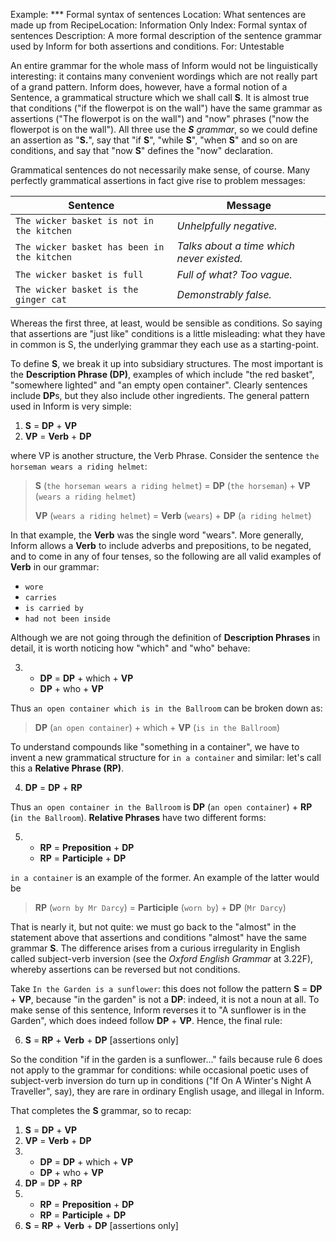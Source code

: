 Example: *** Formal syntax of sentences
Location: What sentences are made up from
RecipeLocation: Information Only
Index: Formal syntax of sentences
Description: A more formal description of the sentence grammar used by Inform for both assertions and conditions.
For: Untestable

[ZL: numerous stylistic decisions made here; please review.]::

An entire grammar for the whole mass of Inform would not be linguistically interesting: it contains many convenient wordings which are not really part of a grand pattern. Inform does, however, have a formal notion of a Sentence, a grammatical structure which we shall call **S**. It is almost true that conditions ("if the flowerpot is on the wall") have the same grammar as assertions ("The flowerpot is on the wall") and "now" phrases ("now the flowerpot is on the wall"). All three use the ***S** grammar*, so we could define an assertion as "**S.**", say that "if **S**", "while **S**", "when **S**" and so on are conditions, and say that "now **S**" defines the "now" declaration.

[ZL: maybe "phrase" instead of "declaration" above to avoid muddying the water? ]::

  
Grammatical sentences do not necessarily make sense, of course. Many perfectly grammatical assertions in fact give rise to problem messages:

|Sentence|Message|
|---|---|
| `The wicker basket is not in the kitchen` | *Unhelpfully negative.* |
| `The wicker basket has been in the kitchen` | *Talks about a time which never existed.* |
| `The wicker basket is full` | *Full of what? Too vague.* |
| `The wicker basket is the ginger cat` | *Demonstrably false.* |

  
Whereas the first three, at least, would be sensible as conditions. So saying that assertions are "just like" conditions is a little misleading: what they have in common is S, the underlying grammar they each use as a starting-point.
  
To define **S**, we break it up into subsidiary structures. The most important is the **Description Phrase (DP)**, examples of which include "the red basket", "somewhere lighted" and "an empty open container". Clearly sentences include **DP**s, but they also include other ingredients. The general pattern used in Inform is very simple:

1. **S** = **DP** + **VP**
2. **VP** = **Verb** + **DP**
  
where VP is another structure, the Verb Phrase. Consider the sentence `the horseman wears a riding helmet`:

> **S** (`the horseman wears a riding helmet`) = **DP** (`the horseman`) + **VP** (`wears a riding helmet`)
>
> **VP** (`wears a riding helmet`) = **Verb** (`wears`) + **DP** (`a riding helmet`)
  
In that example, the **Verb** was the single word "wears". More generally, Inform allows a **Verb** to include adverbs and prepositions, to be negated, and to come in any of four tenses, so the following are all valid examples of **Verb** in our grammar:

- `wore`
- `carries`
- `is carried by`
- `had not been inside`
  
Although we are not going through the definition of **Description Phrases** in detail, it is worth noticing how "which" and "who" behave:

3. - **DP** = **DP** + which + **VP**
   - **DP** + who + **VP**
  
Thus `an open container which is in the Ballroom` can be broken down as:

> **DP** (`an open container`) + which + **VP** (`is in the Ballroom`)
  
To understand compounds like "something in a container", we have to invent a new grammatical structure for `in a container` and similar: let's call this a **Relative Phrase (RP)**.

4. **DP** = **DP** + **RP**
  
Thus `an open container in the Ballroom` is **DP** (`an open container`) + **RP** (`in the Ballroom`). **Relative Phrases** have two different forms:

[ZL: The absence of any real definition of Preposition confused me for a long time. I think it would be enormously more clear to just say that bothe of these *are the same case* and that case is "anything following 'to be' in a verb." Clearer still if the docs said out loud somewhere that passive voice "to be Xed by" verbs are automatically created as the reversed relation for any single-word X verbs corresponding to a (non-reversed) relation.]::

5. - **RP** = **Preposition** + **DP**
   - **RP** = **Participle** + **DP**
  
`in a container` is an example of the former. An example of the latter would be

> **RP** (`worn by Mr Darcy`) = **Participle** (`worn by`) + **DP** (`Mr Darcy`)
  
That is nearly it, but not quite: we must go back to the "almost" in the statement above that assertions and conditions "almost" have the same grammar **S**. The difference arises from a curious irregularity in English called subject-verb inversion (see the *Oxford English Grammar* at 3.22F), whereby assertions can be reversed but not conditions.

Take `In the Garden is a sunflower`: this does not follow the pattern **S** = **DP** + **VP**, because "in the garden" is not a **DP**: indeed, it is not a noun at all. To make sense of this sentence, Inform reverses it to "A sunflower is in the Garden", which does indeed follow **DP** + **VP**. Hence, the final rule:

6. **S** = **RP** + **Verb** + **DP** [assertions only]
  
So the condition "if in the garden is a sunflower..." fails because rule 6 does not apply to the grammar for conditions: while occasional poetic uses of subject-verb inversion do turn up in conditions ("If On A Winter's Night A Traveller", say), they are rare in ordinary English usage, and illegal in Inform.

That completes the **S** grammar, so to recap:

1. **S** = **DP** + **VP**
2. **VP** = **Verb** + **DP**
3. - **DP** = **DP** + which + **VP**
   - **DP** + who + **VP**
4. **DP** = **DP** + **RP**
5. - **RP** = **Preposition** + **DP**
   - **RP** = **Participle** + **DP**
6. **S** = **RP** + **Verb** + **DP** [assertions only]
